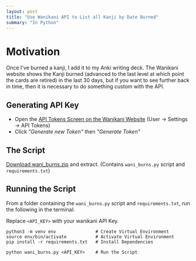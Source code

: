 ```yaml
---
layout: post
title: "Use Wanikani API to List all Kanji by Date Burned"
summary: "In Python"
---
```



# Motivation

Once I've burned a kanji, I add it to my Anki writing deck.
The Wanikani website shows the Kanji burned 
(advanced to the last level at which point the cards are retired) 
in the last 30 days, 
but if you want to see further back in time, 
then it is necessary to do something custom with the API.

## Generating API Key

* Open the [API Tokens Screen on the Wanikani Website](https://www.wanikani.com/settings/personal_access_tokens) (User → Settings → API Tokens)
* Click *"Generate new Token"* then *"Generate Token"*

## The Script

[Download wani_burns.zip](/dl/wani_burns.zip) and extract. (Contains `wani_burns.py` script and `requirements.txt`)

## Running the Script

From a folder containing the `wani_burns.py` script and `requirements.txt`, run the following in the terminal:

Replace `<API_KEY>` with your wanikani API Key.

```shell
python3 -m venv env               # Create Virtual Environment
source env/bin/activate           # Activate Virtual Environment
pip install -r requirements.txt   # Install Dependencies

python wani_burns.py <API_KEY>    # Run the Script
```
